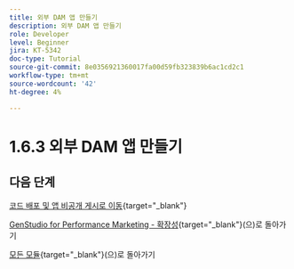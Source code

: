 ```yaml
---
title: 외부 DAM 앱 만들기
description: 외부 DAM 앱 만들기
role: Developer
level: Beginner
jira: KT-5342
doc-type: Tutorial
source-git-commit: 8e0356921360017fa00d59fb323839b6ac1cd2c1
workflow-type: tm+mt
source-wordcount: '42'
ht-degree: 4%

---
```


# 1.6.3 외부 DAM 앱 만들기



## 다음 단계

[코드 배포 및 앱 비공개 게시로 이동](./ex4.md){target="_blank"}

[GenStudio for Performance Marketing - 확장성](./genstudioext.md){target="_blank"}(으)로 돌아가기

[모든 모듈](./../../../overview.md){target="_blank"}(으)로 돌아가기
